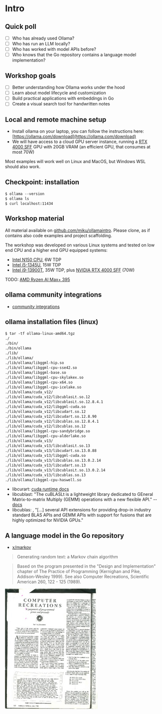 # Intro

## Quick poll

* [ ] Who has already used Ollama?
* [ ] Who has run an LLM locally?
* [ ] Who has worked with model APIs before?
* [ ] Who knows that the Go repository contains a language model implementation?

## Workshop goals

* [ ] Better understanding how Ollama works under the hood
* [ ] Learn about model lifecycle and customization
* [ ] Build practical applications with embeddings in Go
* [ ] Create a visual search tool for handwritten notes

## Local and remote machine setup

* Install ollama on your laptop, you can follow the instructions here: [https://ollama.com/download](https://ollama.com/download)
* We will have access to a cloud GPU server instance, running a [RTX 4000
  SFF](https://www.nvidia.com/content/dam/en-zz/Solutions/rtx-4000-sff/proviz-rtx-4000-sff-ada-datasheet-2616456-web.pdf)
GPU with 20GB VRAM (an efficient GPU, that consumes at most 70W)

Most examples will work well on Linux and MacOS, but Windows WSL should also
work.

## Checkpoint: installation

```
$ ollama --version
$ ollama ls
$ curl localhost:11434
```

## Workshop material

All material available on
[github.com/miku/ollamaintro](https://github.com/miku/ollamaintro). Please
clone, as if contains also code examples and project scaffolding.

The workshop was developed on various Linux systems and tested on low end CPU
and a higher end GPU equipped systems:

* [Intel N150 CPU](https://www.intel.de/content/www/de/de/products/sku/241636/intel-processor-n150-6m-cache-up-to-3-60-ghz/specifications.html), 6W TDP
* [Intel i5-1345U](https://www.intel.com/content/www/us/en/products/sku/232127/intel-core-i51345u-processor-12m-cache-up-to-4-70-ghz/specifications.html), 15W TDP
* [Intel i9-13900T](https://www.intel.com/content/www/us/en/products/sku/230498/intel-core-i913900t-processor-36m-cache-up-to-5-30-ghz/compatible.html), 35W TDP, plus [NVIDIA RTX 4000 SFF](https://www.nvidia.com/en-us/products/workstations/rtx-4000-sff/) (70W)

TODO: [AMD Ryzen AI Max+ 395](https://www.amd.com/en/products/processors/laptop/ryzen/ai-300-series/amd-ryzen-ai-max-plus-395.html)

## ollama community integrations

* [community integrations](https://github.com/ollama/ollama?tab=readme-ov-file#community-integrations)

## ollama installation files (linux)

```
$ tar -tf ollama-linux-amd64.tgz
./
./bin/
./bin/ollama
./lib/
./lib/ollama/
./lib/ollama/libggml-hip.so
./lib/ollama/libggml-cpu-sse42.so
./lib/ollama/libggml-base.so
./lib/ollama/libggml-cpu-skylakex.so
./lib/ollama/libggml-cpu-x64.so
./lib/ollama/libggml-cpu-icelake.so
./lib/ollama/cuda_v12/
./lib/ollama/cuda_v12/libcublasLt.so.12
./lib/ollama/cuda_v12/libcublasLt.so.12.8.4.1
./lib/ollama/cuda_v12/libggml-cuda.so
./lib/ollama/cuda_v12/libcudart.so.12
./lib/ollama/cuda_v12/libcudart.so.12.8.90
./lib/ollama/cuda_v12/libcublas.so.12.8.4.1
./lib/ollama/cuda_v12/libcublas.so.12
./lib/ollama/libggml-cpu-sandybridge.so
./lib/ollama/libggml-cpu-alderlake.so
./lib/ollama/cuda_v13/
./lib/ollama/cuda_v13/libcublasLt.so.13
./lib/ollama/cuda_v13/libcudart.so.13.0.88
./lib/ollama/cuda_v13/libggml-cuda.so
./lib/ollama/cuda_v13/libcublas.so.13.0.2.14
./lib/ollama/cuda_v13/libcudart.so.13
./lib/ollama/cuda_v13/libcublasLt.so.13.0.2.14
./lib/ollama/cuda_v13/libcublas.so.13
./lib/ollama/libggml-cpu-haswell.so
```

* libcurart: [cuda runtime docs](https://docs.nvidia.com/cuda/cuda-c-programming-guide/#cuda-runtime)
* libcublast: "The cuBLASLt is a lightweight library dedicated to GEneral
  Matrix-to-matrix Multiply (GEMM) operations with a new flexible API." -- [docs](https://docs.nvidia.com/cuda/cublas/index.html#using-the-cublasLt-api)
* libcublas: [](https://developer.nvidia.com/cublas), "[...] several API
  extensions for providing drop-in industry standard BLAS APIs and GEMM APIs
with support for fusions that are highly optimized for NVIDIA GPUs."

## A language model in the Go repository

* [x/markov](x/markov)

> Generating random text: a Markov chain algorithm

> Based on the program presented in the "Design and Implementation" chapter of
> The Practice of Programming (Kernighan and Pike, Addison-Wesley 1999).  See
> also Computer Recreations, Scientific American 260, 122 - 125 (1989).

[![](static/computer-recreations-markov-page-1-50.png)](https://golangleipzig.space/images/computer-recreations-markov-page-1-50.png)


